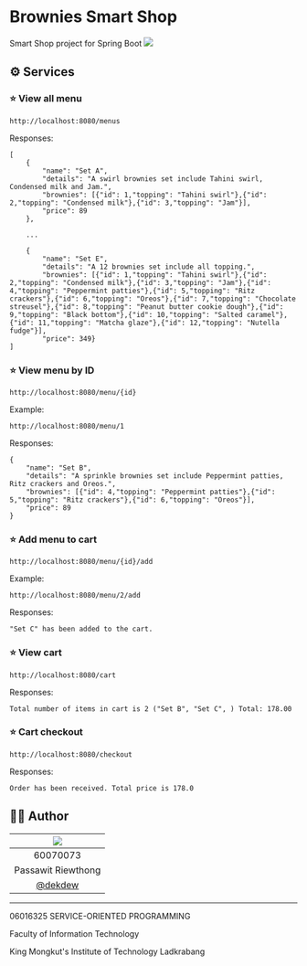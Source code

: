 
# Brownies Smart Shop
Smart Shop project for Spring Boot
![](https://user-images.githubusercontent.com/32861458/64203290-4a2b4000-cebd-11e9-8fe8-b626b2b58d9d.jpg)


## ⚙️ Services

### ⭐ View all menu

    http://localhost:8080/menus

Responses:

    [
	    {
		    "name": "Set A",
		    "details": "A swirl brownies set include Tahini swirl, Condensed milk and Jam.",
		    "brownies": [{"id": 1,"topping": "Tahini swirl"},{"id": 2,"topping": "Condensed milk"},{"id": 3,"topping": "Jam"}],
		    "price": 89
	    },
	    
	    ...
	    
	    {
		    "name": "Set E",
		    "details": "A 12 brownies set include all topping.",
		    "brownies": [{"id": 1,"topping": "Tahini swirl"},{"id": 2,"topping": "Condensed milk"},{"id": 3,"topping": "Jam"},{"id": 4,"topping": "Peppermint patties"},{"id": 5,"topping": "Ritz crackers"},{"id": 6,"topping": "Oreos"},{"id": 7,"topping": "Chocolate streusel"},{"id": 8,"topping": "Peanut butter cookie dough"},{"id": 9,"topping": "Black bottom"},{"id": 10,"topping": "Salted caramel"},{"id": 11,"topping": "Matcha glaze"},{"id": 12,"topping": "Nutella fudge"}],
		    "price": 349}
    ]

### ⭐ View menu by ID

    http://localhost:8080/menu/{id}

Example:

    http://localhost:8080/menu/1

Responses:

    {
	    "name": "Set B",
	    "details": "A sprinkle brownies set include Peppermint patties, Ritz crackers and Oreos.",
	    "brownies": [{"id": 4,"topping": "Peppermint patties"},{"id": 5,"topping": "Ritz crackers"},{"id": 6,"topping": "Oreos"}],
	    "price": 89
    }

### ⭐ Add menu to cart

    http://localhost:8080/menu/{id}/add

Example:

    http://localhost:8080/menu/2/add

Responses:

    "Set C" has been added to the cart.

### ⭐ View cart

    http://localhost:8080/cart

Responses:

    Total number of items in cart is 2 ("Set B", "Set C", ) Total: 178.00

### ⭐ Cart checkout

    http://localhost:8080/checkout

Responses:

    Order has been received. Total price is 178.0


## 👨‍💻 Author
|![](https://avatars3.githubusercontent.com/u/32861458?s=150&v=4)|
|:-:|
|60070073|
|Passawit Riewthong|
|[@dekdew](https://github.com/dekdew)|

---
06016325 SERVICE-ORIENTED PROGRAMMING

Faculty of Information Technology

King Mongkut's Institute of Technology Ladkrabang
